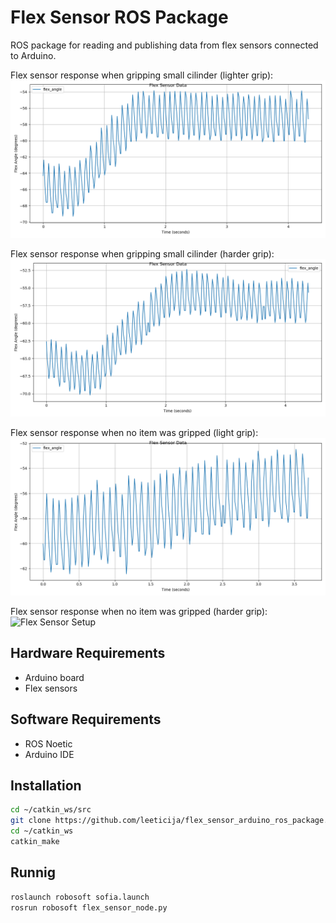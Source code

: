 # Flex Sensor ROS Package

ROS package for reading and publishing data from flex sensors connected to Arduino.

Flex sensor response when gripping small cilinder (lighter grip):
![Flex Sensor Setup](sensor_data/images/cilinder0.png)

Flex sensor response when gripping small cilinder (harder grip):
![Flex Sensor Setup](sensor_data/images/cilinder6.png)

Flex sensor response when no item was gripped (light grip):
![Flex Sensor Setup](sensor_data/images/itemless0.png)

Flex sensor response when no item was gripped (harder grip):
![Flex Sensor Setup](sensor_data/images/itemless9.png)

## Hardware Requirements
- Arduino board
- Flex sensors

## Software Requirements
- ROS Noetic
- Arduino IDE

## Installation
```bash
cd ~/catkin_ws/src
git clone https://github.com/leeticija/flex_sensor_arduino_ros_package.git
cd ~/catkin_ws
catkin_make
```
## Runnig
```bash
roslaunch robosoft sofia.launch
rosrun robosoft flex_sensor_node.py
```
